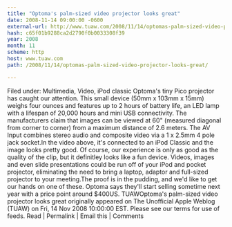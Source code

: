 ```yaml
---
title: "Optoma's palm-sized video projector looks great"
date: 2008-11-14 09:00:00 -0600
external-url: http://www.tuaw.com/2008/11/14/optomas-palm-sized-video-projector-looks-great/
hash: c65f01b9288ca2d2790f0b0033308f39
year: 2008
month: 11
scheme: http
host: www.tuaw.com
path: /2008/11/14/optomas-palm-sized-video-projector-looks-great/

---
```


Filed under: Multimedia, Video, iPod classic
 Optoma's tiny Pico projector has caught our attention. This small device (50mm x 103mm x 15mm) weighs four ounces and features up to 2 hours of battery life, an LED lamp with a lifespan of 20,000 hours and mini USB connectivity. The manufacturers claim that images can be viewed at 60" (measured diagonal from corner to corner) from a maximum distance of 2.6 meters. The AV Input combines stereo audio and composite video via a 1 x 2.5mm 4 pole jack socket.In the video above, it's connected to an iPod Classic and the image looks pretty good. Of course, our experience is only as good as the quality of the clip, but it definitley looks like a fun device. Videos, images and even slide presentations could be run off of your iPod and pocket projector, eliminating the need to bring a laptop, adaptor and full-sized projector to your meeting.The proof is in the pudding, and we'd like to get our hands on one of these. Optoma says they'll start selling sometime next year with a price point around $400US. TUAWOptoma's palm-sized video projector looks great originally appeared on The Unofficial Apple Weblog (TUAW) on Fri, 14 Nov 2008 10:00:00 EST.  Please see our terms for use of feeds.
Read | Permalink | Email this | Comments


 

